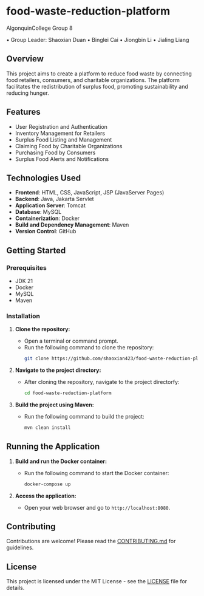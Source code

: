 # food-waste-reduction-platform
AlgonquinCollege Group 8

• Group Leader: Shaoxian Duan
• Binglei Cai
• Jiongbin Li
• Jialing Liang

## Overview
This project aims to create a platform to reduce food waste by connecting food retailers, consumers, and charitable organizations. The platform facilitates the redistribution of surplus food, promoting sustainability and reducing hunger.

## Features
- User Registration and Authentication
- Inventory Management for Retailers
- Surplus Food Listing and Management
- Claiming Food by Charitable Organizations
- Purchasing Food by Consumers
- Surplus Food Alerts and Notifications

## Technologies Used
- **Frontend**: HTML, CSS, JavaScript, JSP (JavaServer Pages)
- **Backend**: Java, Jakarta Servlet
- **Application Server**: Tomcat
- **Database**: MySQL
- **Containerization**: Docker
- **Build and Dependency Management**: Maven
- **Version Control**: GitHub

## Getting Started
### Prerequisites
- JDK 21
- Docker
- MySQL
- Maven

### Installation
1. **Clone the repository:**
   - Open a terminal or command prompt.
   - Run the following command to clone the repository:
     ```sh
     git clone https://github.com/shaoxian423/food-waste-reduction-platform.git
     ```

2. **Navigate to the project directory:**
   - After cloning the repository, navigate to the project directorfy:
     ```sh
     cd food-waste-reduction-platform
     ```

3. **Build the project using Maven:**
   - Run the following command to build the project:
     ```sh
     mvn clean install
     ```

## Running the Application
1. **Build and run the Docker container:**
   - Run the following command to start the Docker container:
     ```sh
     docker-compose up
     ```

2. **Access the application:**
   - Open your web browser and go to `http://localhost:8080`.

## Contributing
Contributions are welcome! Please read the [CONTRIBUTING.md](CONTRIBUTING.md) for guidelines.

## License
This project is licensed under the MIT License - see the [LICENSE](LICENSE) file for details.

